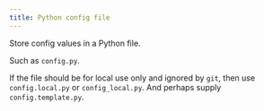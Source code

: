 ```yaml
---
title: Python config file
---
```


Store config values in a Python file.

Such as `config.py`.

If the file should be for local use only and ignored by `git`, then use `config.local.py` or `config_local.py`. And perhaps supply `config.template.py`.
